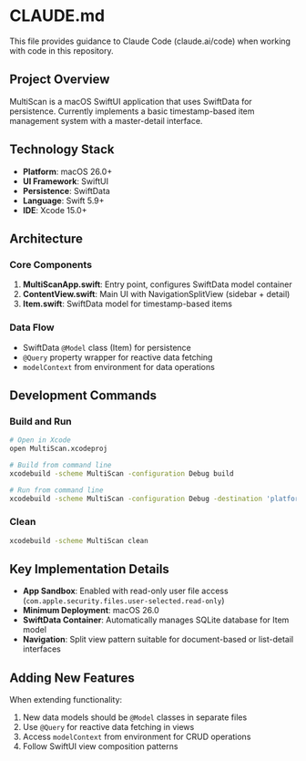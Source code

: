 # CLAUDE.md

This file provides guidance to Claude Code (claude.ai/code) when working with code in this repository.

## Project Overview

MultiScan is a macOS SwiftUI application that uses SwiftData for persistence. Currently implements a basic timestamp-based item management system with a master-detail interface.

## Technology Stack

- **Platform**: macOS 26.0+
- **UI Framework**: SwiftUI
- **Persistence**: SwiftData
- **Language**: Swift 5.9+
- **IDE**: Xcode 15.0+

## Architecture

### Core Components

1. **MultiScanApp.swift**: Entry point, configures SwiftData model container
2. **ContentView.swift**: Main UI with NavigationSplitView (sidebar + detail)
3. **Item.swift**: SwiftData model for timestamp-based items

### Data Flow
- SwiftData `@Model` class (Item) for persistence
- `@Query` property wrapper for reactive data fetching
- `modelContext` from environment for data operations

## Development Commands

### Build and Run
```bash
# Open in Xcode
open MultiScan.xcodeproj

# Build from command line
xcodebuild -scheme MultiScan -configuration Debug build

# Run from command line
xcodebuild -scheme MultiScan -configuration Debug -destination 'platform=macOS' build
```

### Clean
```bash
xcodebuild -scheme MultiScan clean
```

## Key Implementation Details

- **App Sandbox**: Enabled with read-only user file access (`com.apple.security.files.user-selected.read-only`)
- **Minimum Deployment**: macOS 26.0
- **SwiftData Container**: Automatically manages SQLite database for Item model
- **Navigation**: Split view pattern suitable for document-based or list-detail interfaces

## Adding New Features

When extending functionality:
1. New data models should be `@Model` classes in separate files
2. Use `@Query` for reactive data fetching in views
3. Access `modelContext` from environment for CRUD operations
4. Follow SwiftUI view composition patterns
